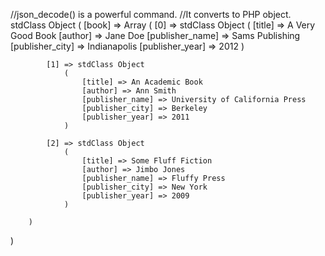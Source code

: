 //json_decode() is a powerful command.
//It converts to PHP object.
stdClass Object
(
    [book] => Array
        (
            [0] => stdClass Object
                (
                    [title] => A Very Good Book
                    [author] => Jane Doe
                    [publisher_name] => Sams Publishing
                    [publisher_city] => Indianapolis
                    [publisher_year] => 2012
                )

            [1] => stdClass Object
                (
                    [title] => An Academic Book
                    [author] => Ann Smith
                    [publisher_name] => University of California Press
                    [publisher_city] => Berkeley
                    [publisher_year] => 2011
                )

            [2] => stdClass Object
                (
                    [title] => Some Fluff Fiction
                    [author] => Jimbo Jones
                    [publisher_name] => Fluffy Press
                    [publisher_city] => New York
                    [publisher_year] => 2009
                )

        )

)